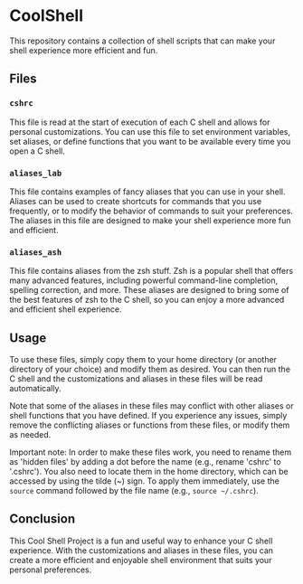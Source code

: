 # CoolShell
This repository contains a collection of shell scripts that can make your shell experience more efficient and fun.


## Files

### `cshrc`

This file is read at the start of execution of each C shell and allows for personal customizations. You can use this file to set environment variables, set aliases, or define functions that you want to be available every time you open a C shell.

### `aliases_lab`

This file contains examples of fancy aliases that you can use in your shell. Aliases can be used to create shortcuts for commands that you use frequently, or to modify the behavior of commands to suit your preferences. The aliases in this file are designed to make your shell experience more fun and efficient.

### `aliases_ash`

This file contains aliases from the zsh stuff. Zsh is a popular shell that offers many advanced features, including powerful command-line completion, spelling correction, and more. These aliases are designed to bring some of the best features of zsh to the C shell, so you can enjoy a more advanced and efficient shell experience.

## Usage

To use these files, simply copy them to your home directory (or another directory of your choice) and modify them as desired. You can then run the C shell and the customizations and aliases in these files will be read automatically.

Note that some of the aliases in these files may conflict with other aliases or shell functions that you have defined. If you experience any issues, simply remove the conflicting aliases or functions from these files, or modify them as needed.


Important note: In order to make these files work, you need to rename them as 'hidden files' by adding a dot before the name (e.g., rename 'cshrc' to '.cshrc'). You also need to locate them in the home directory, which can be accessed by using the tilde (~) sign. To apply them immediately, use the `source` command followed by the file name (e.g., `source ~/.cshrc`).

## Conclusion

This Cool Shell Project is a fun and useful way to enhance your C shell experience. With the customizations and aliases in these files, you can create a more efficient and enjoyable shell environment that suits your personal preferences.

